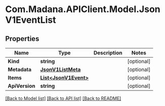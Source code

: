 
# Com.Madana.APIClient.Model.JsonV1EventList

## Properties

Name | Type | Description | Notes
------------ | ------------- | ------------- | -------------
**Kind** | **string** |  | [optional] 
**Metadata** | [**JsonV1ListMeta**](JsonV1ListMeta.md) |  | [optional] 
**Items** | [**List&lt;JsonV1Event&gt;**](JsonV1Event.md) |  | [optional] 
**ApiVersion** | **string** |  | [optional] 

[[Back to Model list]](../README.md#documentation-for-models)
[[Back to API list]](../README.md#documentation-for-api-endpoints)
[[Back to README]](../README.md)

